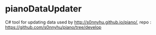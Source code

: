 # pianoDataUpdater
C# tool for updating data used by http://s0nnyhu.github.io/piano/, repo : https://github.com/s0nnyhu/piano/tree/develop

